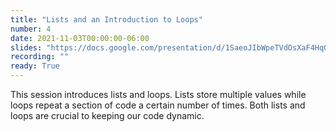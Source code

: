 ```yaml
---
title: "Lists and an Introduction to Loops"
number: 4
date: 2021-11-03T00:00:00-06:00
slides: "https://docs.google.com/presentation/d/1SaeoJIbWpeTVdOsXaF4HqGzOLsC7g7lgXH-OyovVh5c/edit?usp=sharing"
recording: ""
ready: True
---
```


This session introduces lists and loops. Lists store multiple values while loops repeat a section of code a certain number of times. Both lists and loops are crucial to keeping our code dynamic.